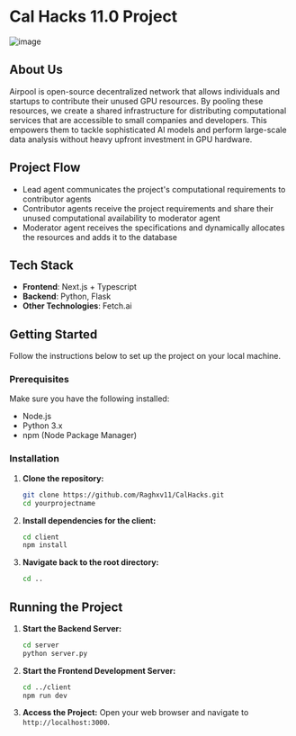 # Cal Hacks 11.0 Project

![image](https://github.com/user-attachments/assets/006d0a8f-3eff-440a-a0de-b52de78ab131)



## About Us
Airpool is open-source decentralized network that allows individuals and startups to contribute their unused GPU resources. By pooling these resources, we create a shared infrastructure for distributing computational services that are accessible to small companies and developers. 
This empowers them to tackle sophisticated AI models and perform large-scale data analysis without heavy upfront investment in GPU hardware.

## Project Flow
- Lead agent communicates the project's computational requirements to contributor agents
- Contributor agents receive the project requirements and share their unused computational availability to moderator agent
- Moderator agent receives the specifications and dynamically allocates the resources and adds it to the database

## Tech Stack
- **Frontend**: Next.js + Typescript
- **Backend**: Python, Flask
- **Other Technologies**: Fetch.ai

## Getting Started

Follow the instructions below to set up the project on your local machine.

### Prerequisites
Make sure you have the following installed:
- Node.js
- Python 3.x
- npm (Node Package Manager)

### Installation

1. **Clone the repository:**
   ```bash
   git clone https://github.com/Raghxv11/CalHacks.git
   cd yourprojectname
   ```

2. **Install dependencies for the client:**
   ```bash
   cd client
   npm install
   ```

3. **Navigate back to the root directory:**
   ```bash
   cd ..
   ```

## Running the Project

1. **Start the Backend Server:**
   ```bash
   cd server
   python server.py
   ```

2. **Start the Frontend Development Server:**
   ```bash
   cd ../client
   npm run dev
   ```

3. **Access the Project:**
   Open your web browser and navigate to `http://localhost:3000`.
